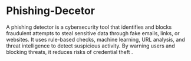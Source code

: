 # Phishing-Decetor
A phishing detector is a cybersecurity tool that identifies and blocks fraudulent attempts to steal sensitive data through fake emails, links, or websites. It uses rule-based checks, machine learning, URL analysis, and threat intelligence to detect suspicious activity. By warning users and blocking threats, it reduces risks of credential theft .
